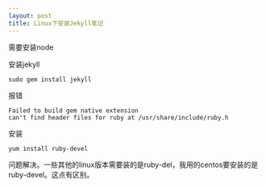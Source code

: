 ```yaml
---
layout: post
title: Linux下安装Jekyll笔记
---
```



需要安装node

安装jekyll

	sudo gem install jekyll

报错

	Failed to build gem native extension
	can't find header files for ruby at /usr/share/include/ruby.h

安装

	yum install ruby-devel

问题解决。一些其他的linux版本需要装的是ruby-del，我用的centos要安装的是ruby-devel。这点有区别。

